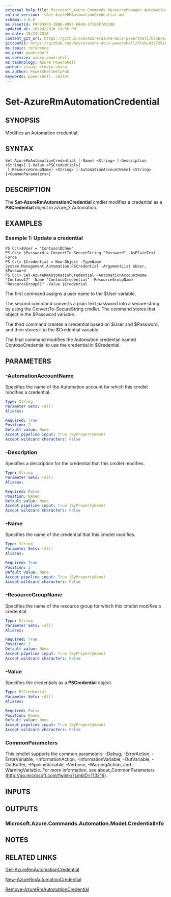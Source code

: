 ```yaml
---
external help file: Microsoft.Azure.Commands.ResourceManager.Automation.dll-Help.xml
online version: .\Get-AzureRMAutomationCredential.md
schema: 2.0.0
ms.assetid: F0F039FD-2B0B-4993-8408-471E0F7AD10B
updated_at: 10/24/2016 11:55 PM
ms.date: 10/24/2016
content_git_url: https://github.com/Azure/azure-docs-powershell/blob/master/azureps-cmdlets-docs/ResourceManager/AzureRM.Automation/v1.0.12/Set-AzureRMAutomationCredential.md
gitcommit: https://github.com/Azure/azure-docs-powershell/blob/4377291ee360e58e2c1c5d644155daf6a0279055/azureps-cmdlets-docs/ResourceManager/AzureRM.Automation/v1.0.12/Set-AzureRMAutomationCredential.md
ms.topic: reference
ms.prod: powershell
ms.service: azure-powershell
ms.technology: Azure PowerShell
author: visual-studio-china
ms.author: PowerShellHelpPub
keywords: powershell, cmdlet
---
```


# Set-AzureRmAutomationCredential

## SYNOPSIS
Modifies an Automation credential.

## SYNTAX

```
Set-AzureRmAutomationCredential [-Name] <String> [-Description <String>] [-Value <PSCredential>]
 [-ResourceGroupName] <String> [-AutomationAccountName] <String> [<CommonParameters>]
```

## DESCRIPTION
The **Set-AzureRmAutomationCredential** cmdlet modifies a credential as a **PSCredential** object in azure_2 Automation.

## EXAMPLES

### Example 1: Update a credential
```
PS C:\>$User = "Contoso\DChew"
PS C:\> $Password = ConvertTo-SecureString "Password" -AsPlainText -Force
PS C:\> $Credential = New-Object -TypeName System.Management.Automation.PSCredential -ArgumentList $User, $Password
PS C:\> Set-AzureRmAutomationCredential -AutomationAccountName "Contoso17" -Name "ContosoCredential" -ResourceGroupName "ResourceGroup01" -Value $Credential
```

The first command assigns a user name to the $User variable.

The second command converts a plain text password into a secure string by using the ConvertTo-SecureString cmdlet.
The command stores that object in the $Password variable.

The third command creates a credential based on $User and $Password, and then stores it in the $Credential variable.

The final command modifies the Automation credential named ContosoCredential to use the credential in $Credential.

## PARAMETERS

### -AutomationAccountName
Specifies the name of the Automation account for which this cmdlet modifies a credential.

```yaml
Type: String
Parameter Sets: (All)
Aliases: 

Required: True
Position: 2
Default value: None
Accept pipeline input: True (ByPropertyName)
Accept wildcard characters: False
```

### -Description
Specifies a description for the credential that this cmdlet modifies.

```yaml
Type: String
Parameter Sets: (All)
Aliases: 

Required: False
Position: Named
Default value: None
Accept pipeline input: True (ByPropertyName)
Accept wildcard characters: False
```

### -Name
Specifies the name of the credential that this cmdlet modifies.

```yaml
Type: String
Parameter Sets: (All)
Aliases: 

Required: True
Position: 3
Default value: None
Accept pipeline input: True (ByPropertyName)
Accept wildcard characters: False
```

### -ResourceGroupName
Specifies the name of the resource group for which this cmdlet modifies a credential.

```yaml
Type: String
Parameter Sets: (All)
Aliases: 

Required: True
Position: 1
Default value: None
Accept pipeline input: True (ByPropertyName)
Accept wildcard characters: False
```

### -Value
Specifies the credentials as a **PSCredential** object.

```yaml
Type: PSCredential
Parameter Sets: (All)
Aliases: 

Required: False
Position: Named
Default value: None
Accept pipeline input: True (ByPropertyName)
Accept wildcard characters: False
```

### CommonParameters
This cmdlet supports the common parameters: -Debug, -ErrorAction, -ErrorVariable, -InformationAction, -InformationVariable, -OutVariable, -OutBuffer, -PipelineVariable, -Verbose, -WarningAction, and -WarningVariable. For more information, see about_CommonParameters (http://go.microsoft.com/fwlink/?LinkID=113216).

## INPUTS

## OUTPUTS

### Microsoft.Azure.Commands.Automation.Model.CredentialInfo

## NOTES

## RELATED LINKS

[Get-AzureRmAutomationCredential](xref:ResourceManager/AzureRM.Automation/v1.0.12/Get-AzureRMAutomationCredential.md)

[New-AzureRmAutomationCredential](xref:ResourceManager/AzureRM.Automation/v1.0.12/New-AzureRMAutomationCredential.md)

[Remove-AzureRmAutomationCredential](xref:ResourceManager/AzureRM.Automation/v1.0.12/Remove-AzureRMAutomationCredential.md)


